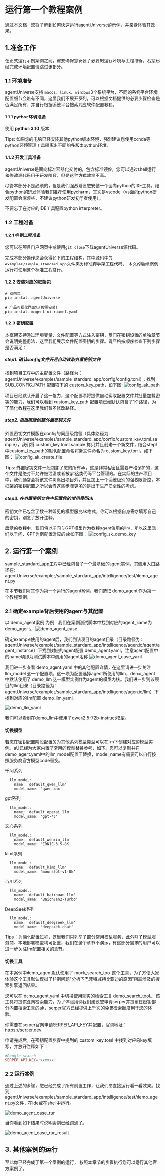 # 运行第一个教程案例
通过本文档，您将了解到如何快速运行agentUniverse的示例，并亲身体验其效果。

## 1.准备工作
在正式运行示例案例之前，需要确保您安装了必要的运行环境与工程准备。若您已经完成环境配置请跳过该部分。

### 1.1 环境准备
agentUniverse支持 `macos`、`linux`、`windows`3个系统平台，不同的系统平台环境配置细节会略有不同，这里我们不展开罗列，可以根据文档提供的必要步骤检查是否满足所有，并自行根据系统平台搜索对应软件配置教程。

#### 1.1.1 python环境准备
使用 **python 3.10** 版本

Tips: 如果您的电脑已经安装其他python版本环境，强烈建议您使用conda等python环境管理工具隔离出不同的多版本python环境。

#### 1.1.2 开发工具准备
agentUniverse是面向标准容器化交付的，包含标准镜像，您可以通过shell运行和修改源代码用于研发阶段，但是这种方式效率不高。

尽管本部分不是必须的，但是我们强烈建议您安装一个面向python的IDE工具。结合python的研发体验我们推荐使用pycharm，其次是vscode（vs面向python研发配置会麻烦些，不建议python研发初学者使用）。

不要忘了在对应的IDE工具配置python interpreter。

### 1.2 工程准备
#### 1.2.1 样例工程准备
您可以在项目门户网页中或使用`git clone`下载agentUniverse源代码。

完成本部分操作您会获得如下的工程结构，其中源码中的`examples/sample_standard_app`文件夹为标准脚手架工程代码。 本文的后续案例运行将使用这个标准工程进行。

#### 1.2.2 安装对应的框架包
```shell
# 框架包
pip install agentUniverse

# 产品可视化界面包(按需安装)
pip install magent-ui ruamel.yaml
```

#### 1.2.3 密钥配置
本框架支持通过环境变量、文件配置等方式注入密钥，我们在密钥设置的单独章节会说明完整用法，这里我们展示文件配置密钥的步骤。请严格按顺序检查下列步骤是否满足：

##### step1. 确认config文件开启自动读取外置密钥文件
找到项目工程中的主配置文件（路径为：agentUniverse/examples/sample_standard_app/config/config.toml）；找到 SUB_CONFIG_PATH 配置项下的 custom_key_path，如下图:
![config_ak_path](../../_picture/config_ak_path.png)

项目已经默认开启了这一能力，这个配置项将提供自动读取配置文件并批量加载密钥的能力，我们可以看到 custom_key_path 配置项已经默认包含了1个路径，为了简化教程在这里我们暂不修改路径。

##### step2. 根据模版创建外置密钥文件
外置密钥文件模版在config的同层级路径（具体路径为: agentUniverse/examples/sample_standard_app/config/custom_key.toml.sample），我们将 custom_key.toml.sample 拷贝并且创建一个新文件，结合step1中custom_key_path的默认配置命名将新文件命名为 custom_key.toml，如下图：
![config_ak_create_file](../../_picture/config_ak_create_file.png)

Tips: 外置密钥文件一般包含了您的所有ak，这是非常私密且需要严格保护的，这个文件是绝对不允许被泄漏或者被git这类代码平台管理的。在实际的生产项目中，我们通常会将该文件剥离出项目外，并且加上一个系统级别的强权限管控，本框架的密钥配置之所以会有这些步骤更多的是出于生产安全性的考虑。

##### step3. 在外置密钥文件中配置您的常用模型ak
密钥文件已包含了数十种常见的模型服务ak格式，你可以根据自身需求填写自己的密钥，别忘了放开注释。

后续的教程中，我们将以千问与GPT模型作为教程agent使用的llm，所以这里我们以千问、GPT为例配置对应的ak如下图：
![config_ak_demo_key](../../_picture/config_ak_demo_key.png)

## 2. 运行第一个案例
sample_standard_app工程中已经包含了一个最基础的agent实例，其调用入口路径在:
agentUniverse/examples/sample_standard_app/intelligence/test/demo_agent.py

在本节我们将其作为第一个运行的agent案例，我们选取 demo_agent 作为第一个教程案例。

### 2.1 确定example背后使用的agent与其配置
以 demo_agent案例 为例，我们在案例测试脚本中找到对应的agent_name为demo_agent。
![demo_agent_case](../../_picture/demo_agent_case.png)

确定example使用的agent后，我们到该项目的agent目录（目录路径为：agentUniverse/examples/sample_standard_app/intelligence/agentic/agent/agent_instance）下找到对应的agent配置 demo_agent.yaml，注意agent配置中的name项即为测试脚本中调用的agent名称
![demo_agent_case_yaml](../../_picture/demo_agent_case_yaml.png)

我们进一步查看 demo_agent.yaml 中的其他配置详情，在这里请进一步关注 llm_model 这一个配置项，这一项为配置选择agent所使用的llm，demo_agent 中默认使用了 demo_llm 这一模型实例作为agent的模型内核。我们进一步到该项目的llm目录（目录路径为：agentUniverse/examples/sample_standard_app/intelligence/agentic/llm）下找到对应的llm配置 demo_llm.yaml。

![demo_llm_yaml](../../_picture/demo_llm_yaml.png)

我们可以看到在demo_llm中使用了qwen2.5-72b-instruct模型。

#### 切换模型
若您在密钥配置阶段配置的为其他系列模型类型可以在llm下创建对应的模型实例。aU已经为大家内置了常用的模型替换参考，如下。您可以复制并在demo_agent.yaml中的llm_model配置下替换，model_name有需要可以自行按照服务商官方模型code替换。

千问系列
```text
  llm_model:
    name: 'default_qwen_llm'
    model_name: 'qwen-max'
```

gpt系列
```text
  llm_model:
    name: 'default_openai_llm'
    model_name: 'gpt-4o'
```

文心系列
```text
  llm_model:
    name: 'default_wenxin_llm'
    model_name: 'ERNIE-3.5-8K'
```

kimi系列
```text
  llm_model:
    name: 'default_kimi_llm'
    model_name: 'moonshot-v1-8k'
```

百川系列
```text
  llm_model:
    name: 'default_baichuan_llm'
    model_name: 'Baichuan2-Turbo'
```

DeepSeek系列
```text
  llm_model:
    name: 'default_deepseek_llm'
    model_name: 'deepseek-chat'
```

Tips：为简化配置过程，这里我们只列举了部分常用模型服务，此外除了模型服务商、本地部署模型均可配置，我们在这个章节不演示，有这部分需求的用户可以进一步关注llm配置相关的章节。

#### 切换工具
在本案例中demo_agent默认使用了 mock_search_tool 这个工具，为了方便大家体验这个工具默认模拟了样例问题"分析下巴菲特减持比亚迪的原因"所需涉及的搜索引擎返回结果。

您可以在 demo_agent.yaml 中切换使用真实的检索工具 demo_search_tool。 该工具将提供连网检索能力，为了体验用例我们建议您申请serper并提前在密钥部分内置搜索工具的ak，serper官方已经提供上千次的免费检索额度用于您的体验。

你需要在serper官网申请SERPER_API_KEY并配置，官网地址： https://serper.dev

申请完成后，在密钥配置步骤中提到的 custom_key.toml 中找到对应的key填写，并放开注释如下：

```toml
#Google search
SERPER_API_KEY='xxxxxx'
```


### 2.2 运行案例
通过上述的步骤，您已经完成了所有前置工作，让我们来直接运行看一看效果。找到agentUniverse/examples/sample_standard_app/intelligence/test/demo_agent.py文件，在ide或在shell中运行。

![demo_agent_case_run](../../_picture/demo_agent_case_run.png)

当你看到如下结果时说明案例已经跑通了。

![demo_agent_case_run_result](../../_picture/demo_agent_case_run_result.png)


## 3. 其他案例的运行
至此你已经完成了第一个案例的运行， 按照本章节的步骤执行您可以运行其他官方案例了。

